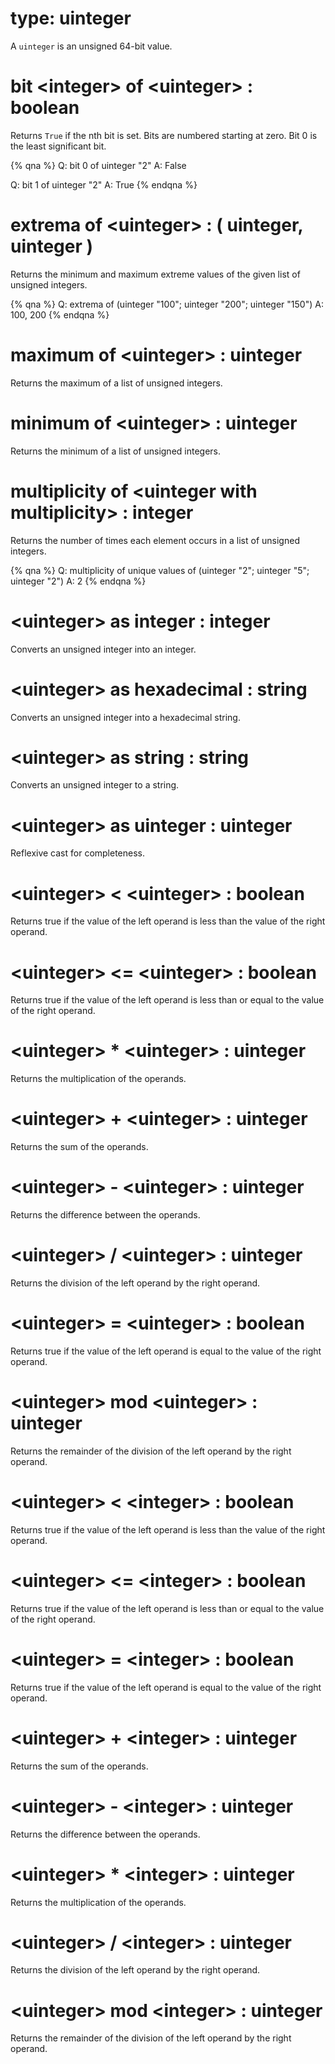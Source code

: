 # type: uinteger

A `uinteger` is an unsigned 64-bit value.

# bit &lt;integer&gt; of &lt;uinteger&gt; : boolean

Returns `True` if the nth bit is set. Bits are numbered starting at zero. Bit 0 is the least significant bit.

{% qna %}
Q: bit 0 of uinteger "2"
A: False

Q: bit 1 of uinteger "2"
A: True
{% endqna %}

# extrema of &lt;uinteger&gt; : ( uinteger, uinteger )

Returns the minimum and maximum extreme values of the given list of unsigned integers.

{% qna %}
Q: extrema of (uinteger "100"; uinteger "200"; uinteger "150")
A: 100, 200
{% endqna %}

# maximum of &lt;uinteger&gt; : uinteger

Returns the maximum of a list of unsigned integers.

# minimum of &lt;uinteger&gt; : uinteger

Returns the minimum of a list of unsigned integers.

# multiplicity of &lt;uinteger with multiplicity&gt; : integer

Returns the number of times each element occurs in a list of unsigned integers.

{% qna %}
Q: multiplicity of unique values of (uinteger "2"; uinteger "5"; uinteger "2")
A: 2
{% endqna %}

# &lt;uinteger&gt; as integer : integer

Converts an unsigned integer into an integer.

# &lt;uinteger&gt; as hexadecimal : string

Converts an unsigned integer into a hexadecimal string.

# &lt;uinteger&gt; as string : string

Converts an unsigned integer to a string.

# &lt;uinteger&gt; as uinteger : uinteger

Reflexive cast for completeness.

# &lt;uinteger&gt; &lt; &lt;uinteger&gt; : boolean

Returns true if the value of the left operand is less than the value of the right operand.

# &lt;uinteger&gt; &lt;= &lt;uinteger&gt; : boolean

Returns true if the value of the left operand is less than or equal to the value of the right operand.

# &lt;uinteger&gt; * &lt;uinteger&gt; : uinteger

Returns the multiplication of the operands.

# &lt;uinteger&gt; + &lt;uinteger&gt; : uinteger

Returns the sum of the operands.

# &lt;uinteger&gt; - &lt;uinteger&gt; : uinteger

Returns the difference between the operands.

# &lt;uinteger&gt; / &lt;uinteger&gt; : uinteger

Returns the division of the left operand by the right operand.

# &lt;uinteger&gt; = &lt;uinteger&gt; : boolean

Returns true if the value of the left operand is equal to the value of the right operand.

# &lt;uinteger&gt; mod &lt;uinteger&gt; : uinteger

Returns the remainder of the division of the left operand by the right operand.

# &lt;uinteger&gt; &lt; &lt;integer&gt; : boolean

Returns true if the value of the left operand is less than the value of the right operand.

# &lt;uinteger&gt; &lt;= &lt;integer&gt; : boolean

Returns true if the value of the left operand is less than or equal to the value of the right operand.

# &lt;uinteger&gt; = &lt;integer&gt; : boolean

Returns true if the value of the left operand is equal to the value of the right operand.

# &lt;uinteger&gt; + &lt;integer&gt; : uinteger

Returns the sum of the operands.

# &lt;uinteger&gt; - &lt;integer&gt; : uinteger

Returns the difference between the operands.

# &lt;uinteger&gt; * &lt;integer&gt; : uinteger

Returns the multiplication of the operands.

# &lt;uinteger&gt; / &lt;integer&gt; : uinteger

Returns the division of the left operand by the right operand.

# &lt;uinteger&gt; mod &lt;integer&gt; : uinteger

Returns the remainder of the division of the left operand by the right operand.